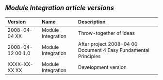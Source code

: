 ﻿## ***Module Integration article versions***


|**Version**|**Name**|**Description**|
| :- | :- | :- |
|2008-04-04 XX|Module Integration|Throw-together of ideas|
|2008-04-12 00  1.0|Module Integration|After project  2008-04 00  Document 4 Easy Fundamental Principles|
|XXXX-XX-XX XX|Module Integration|Development version|


